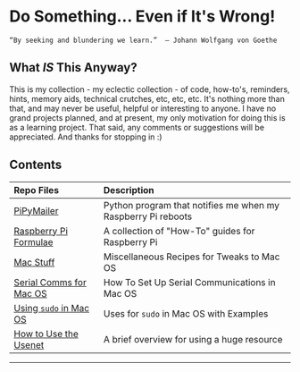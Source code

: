 # Do Something... Even if It's Wrong! 

`“By seeking and blundering we learn.” 
― Johann Wolfgang von Goethe`

## What _IS_ This Anyway? 

This is my collection - my eclectic collection - of code, how-to's, reminders, hints, memory aids, technical crutches, etc, etc, etc. It's nothing more than that, and may never be useful, helpful or interesting to anyone. I have no grand projects planned, and at present, my only motivation for doing this is as a learning project. That said, any comments or suggestions will be appreciated. And thanks for stopping in :) 

## Contents

|         Repo Files          | Description |
| :-------------------------- | :-------- |
|[PiPyMailer](https://github.com/seamusdemora/PiPyMailer) | Python program that notifies me when my Raspberry Pi reboots|
|[Raspberry Pi Formulae](https://github.com/seamusdemora/PiFormulae) | A collection of "How-To" guides for Raspberry Pi|
|[Mac Stuff](https://github.com/seamusdemora/seamus.github.io/blob/master/MacStuff.md) | Miscellaneous Recipes for Tweaks to Mac OS|
|[Serial Comms for Mac OS](https://github.com/seamusdemora/seamus.github.io/blob/master/SerialCommsFromMacOS.md)  |  How To Set Up Serial Communications in Mac OS|
|[Using `sudo` in Mac OS](https://github.com/seamusdemora/seamus.github.io/blob/master/UsingSudoInMacos.md)  |  Uses for `sudo` in Mac OS with Examples|
|[How to Use the Usenet](https://github.com/seamusdemora/seamus.github.io/blob/master/HowToUseTheUsenet.md) |  A brief overview for using a huge resource |

***


<!--   From this line forward are comments. Comments are not displayed in the browser.  

NOTE: The "hidden" tag does not work at GitHub...  <p hidden>This paragraph should be hidden.</p>  

You can use the [editor on GitHub](https://github.com/seamusdemora/seamus.github.io/edit/master/README.md) to maintain and preview the content for your website in Markdown files.

    Q: Can you also use the GitHubDesktop app?


Let's try a table:

Column 1 | Column 2 | Column 3
-------- | -------- | --------
Ifs | Ands | Buts
Are allowed and recommended | Are allowed and recommended | Are not allowed


Whenever you commit to this repository, GitHub Pages will run [Jekyll](https://jekyllrb.com/) to rebuild the pages in your site, from the content in your Markdown files.

### Markdown

Markdown is a lightweight and easy-to-use syntax for styling your writing. It includes conventions for

```markdown
Syntax highlighted code block

# Header 1
## Header 2
### Header 3

- Bulleted
- List

1. Numbered
2. List

**Bold** and _Italic_ and `Code` text

[Link](url) and ![Image](src)
```

For more details see [GitHub Flavored Markdown](https://guides.github.com/features/mastering-markdown/).

### Jekyll Themes

Your Pages site will use the layout and styles from the Jekyll theme you have selected in your [repository settings](https://github.com/seamusdemora/seamus.github.io/settings). The name of this theme is saved in the Jekyll `_config.yml` configuration file.

### Support or Contact

Having trouble with Pages? Check out our [documentation](https://help.github.com/categories/github-pages-basics/) or [contact support](https://github.com/contact) and we’ll help you sort it out.

--> 
